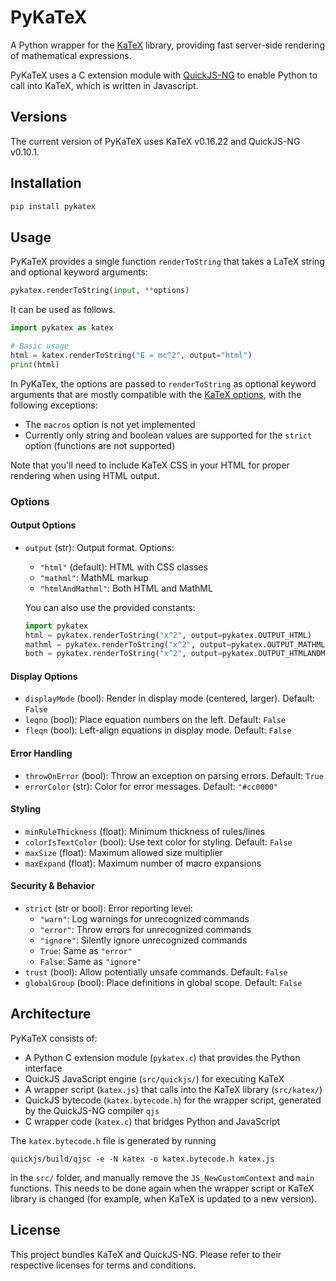 # PyKaTeX

A Python wrapper for the [KaTeX](https://katex.org/) library, providing fast server-side rendering of mathematical expressions.

PyKaTeX uses a C extension module with [QuickJS-NG](https://github.com/quickjs-ng/quickjs) to enable Python to call into KaTeX, which is written in Javascript.


## Versions

The current version of PyKaTeX uses KaTeX v0.16.22 and QuickJS-NG v0.10.1.


## Installation

```bash
pip install pykatex
```


## Usage

PyKaTeX provides a single function `renderToString` that takes a LaTeX string and optional keyword arguments:

```python
pykatex.renderToString(input, **options)
```

It can be used as follows.

```python
import pykatex as katex

# Basic usage
html = katex.renderToString("E = mc^2", output="html")
print(html)
```

In PyKaTex, the options are passed to `renderToString` as optional keyword arguments that are mostly compatible with the [KaTeX options](https://katex.org/docs/options), with the following exceptions:
-  The `macros` option is not yet implemented
- Currently only string and boolean values are supported for the `strict` option (functions are not supported)

Note that you'll need to include KaTeX CSS in your HTML for proper rendering when using HTML output.


### Options

#### Output Options
- `output` (str): Output format. Options:
  - `"html"` (default): HTML with CSS classes
  - `"mathml"`: MathML markup  
  - `"htmlAndMathml"`: Both HTML and MathML
  
  You can also use the provided constants:
  ```python
  import pykatex
  html = pykatex.renderToString("x^2", output=pykatex.OUTPUT_HTML)
  mathml = pykatex.renderToString("x^2", output=pykatex.OUTPUT_MATHML)
  both = pykatex.renderToString("x^2", output=pykatex.OUTPUT_HTMLANDMATHML)
  ```


#### Display Options
- `displayMode` (bool): Render in display mode (centered, larger). Default: `False`
- `leqno` (bool): Place equation numbers on the left. Default: `False`
- `fleqn` (bool): Left-align equations in display mode. Default: `False`


#### Error Handling
- `throwOnError` (bool): Throw an exception on parsing errors. Default: `True`
- `errorColor` (str): Color for error messages. Default: `"#cc0000"`


#### Styling
- `minRuleThickness` (float): Minimum thickness of rules/lines
- `colorIsTextColor` (bool): Use text color for styling. Default: `False`
- `maxSize` (float): Maximum allowed size multiplier
- `maxExpand` (float): Maximum number of macro expansions


#### Security & Behavior  
- `strict` (str or bool): Error reporting level:
  - `"warn"`: Log warnings for unrecognized commands
  - `"error"`: Throw errors for unrecognized commands  
  - `"ignore"`: Silently ignore unrecognized commands
  - `True`: Same as `"error"`
  - `False`: Same as `"ignore"`
- `trust` (bool): Allow potentially unsafe commands. Default: `False`
- `globalGroup` (bool): Place definitions in global scope. Default: `False`


## Architecture

PyKaTeX consists of:
- A Python C extension module (`pykatex.c`) that provides the Python interface
- QuickJS JavaScript engine (`src/quickjs/`) for executing KaTeX
- A wrapper script (`katex.js`) that calls into the KaTeX library (`src/katex/`)
- QuickJS bytecode (`katex.bytecode.h`) for the wrapper script, generated by the QuickJS-NG compiler `qjs`
- C wrapper code (`katex.c`) that bridges Python and JavaScript

The `katex.bytecode.h` file is generated by running
```
quickjs/build/qjsc -e -N katex -o katex.bytecode.h katex.js
```

in the `src/` folder, and manually remove the `JS_NewCustomContext` and `main` functions. This needs to be done again when the wrapper script or KaTeX library is changed (for example, when KaTeX is updated to a new version).


## License

This project bundles KaTeX and QuickJS-NG. Please refer to their respective licenses for terms and conditions.